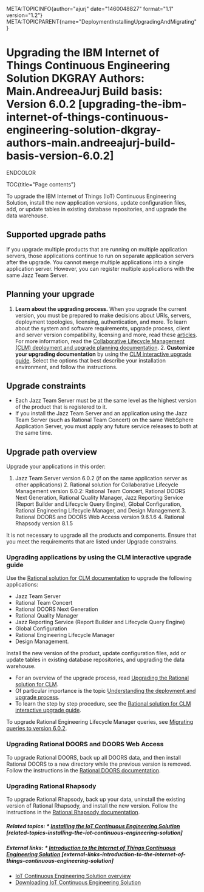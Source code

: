 META:TOPICINFO{author="ajurj" date="1460048827" format="1.1"
version="1.2"}
META:TOPICPARENT{name="DeploymentInstallingUpgradingAndMigrating"}

# Upgrading the IBM Internet of Things Continuous Engineering Solution DKGRAY Authors: Main.AndreeaJurj Build basis: Version 6.0.2 [upgrading-the-ibm-internet-of-things-continuous-engineering-solution-dkgray-authors-main.andreeajurj-build-basis-version-6.0.2]

ENDCOLOR

TOC{title="Page contents"}

To upgrade the IBM Internet of Things (IoT) Continuous Engineering
Solution, install the new application versions, update configuration
files, add, or update tables in existing database repositories, and
upgrade the data warehouse.

## Supported upgrade paths

If you upgrade multiple products that are running on multiple
application servers, those applications continue to run on separate
application servers after the upgrade. You cannot merge multiple
applications into a single application server. However, you can register
multiple applications with the same Jazz Team Server.

## Planning your upgrade

1.  **Learn about the upgrading process.** When you upgrade the current
    version, you must be prepared to make decisions about URIs, servers,
    deployment topologies, licensing, authentication, and more. To learn
    about the system and software requirements, upgrade process, client
    and server version compatibility, licensing and more, read these
    [articles](https://www.ibm.com/support/knowledgecenter/SSYMRC_6.0.2/com.ibm.jazz.install.doc/topics/c_upgrade_consideration.html).
    For more information, read the [Collaborative Lifecycle Management
    (CLM) deployment and upgrade planning
    documentation](https://www.ibm.com/support/knowledgecenter/SSYMRC_6.0.2/com.ibm.jazz.install.doc/topics/c_planning_upgrade.html). 2.
    **Customize your upgrading documentation** by using the [CLM
    interactive upgrade
    guide](http://www.ibm.com/support/knowledgecenter/SSYMRC_6.0.2/com.ibm.jazz.install.doc/topics/roadmap_clm_upgrade.html).
    Select the options that best describe your installation environment,
    and follow the instructions.

## Upgrade constraints

-   Each Jazz Team Server must be at the same level as the highest
    version of the product that is registered to it.
-   If you install the Jazz Team Server and an application using the
    Jazz Team Server (such as Rational Team Concert) on the same
    WebSphere Application Server, you must apply any future service
    releases to both at the same time.

## Upgrade path overview

Upgrade your applications in this order:

1.  Jazz Team Server version 6.0.2 (if on the same application server as
    other applications) 2. Rational solution for Collaborative Lifecycle
    Management version 6.0.2: Rational Team Concert, Rational DOORS Next
    Generation, Rational Quality Manager, Jazz Reporting Service (Report
    Builder and Lifecycle Query Engine), Global Configuration, Rational
    Engineering Lifecycle Manager, and Design Management 3. Rational
    DOORS and DOORS Web Access version 9.6.1.6 4. Rational Rhapsody
    version 8.1.5

It is not necessary to upgrade all the products and components. Ensure
that you meet the requirements that are listed under Upgrade constrains.

### Upgrading applications by using the CLM interactive upgrade guide

Use the [Rational solution for CLM
documentation](http://www.ibm.com/support/knowledgecenter/SSYMRC_6.0.2/com.ibm.help.common.jazz.calm.doc/topics/c_node_jts_upgrading.html)
to upgrade the following applications:

-   Jazz Team Server
-   Rational Team Concert
-   Rational DOORS Next Generation
-   Rational Quality Manager
-   Jazz Reporting Service (Report Builder and Lifecycle Query Engine)
-   Global Configuration
-   Rational Engineering Lifecycle Manager
-   Design Management.

Install the new version of the product, update configuration files, add
or update tables in existing database repositories, and upgrading the
data warehouse.

-   For an overview of the upgrade process, read [Upgrading the Rational
    solution for
    CLM](http://www.ibm.com/support/knowledgecenter/SSYMRC_6.0.2/com.ibm.jazz.install.doc/topics/c_upgrade_overview.html).
-   Of particular importance is the topic [Understanding the deployment
    and upgrade
    process](http://www.ibm.com/support/knowledgecenter/SSYMRC_6.0.2/com.ibm.jazz.install.doc/topics/c_understand_upgrade.html).
-   To learn the step by step procedure, see the [Rational solution for
    CLM interactive upgrade
    guide](http://www.ibm.com/support/knowledgecenter/SSYMRC_6.0.2/com.ibm.jazz.install.doc/topics/roadmap_clm_upgrade.html).

To upgrade Rational Engineering Lifecycle Manager queries, see
[Migrating queries to version
6.0.2](http://www.ibm.com/support/knowledgecenter/SSYMRC_6.0.2/com.ibm.team.jp.relm.doc/topics/t_relm_migrate_queries.html).

### Upgrading Rational DOORS and DOORS Web Access

To upgrade Rational DOORS, back up all DOORS data, and then install
Rational DOORS to a new directory while the previous version is removed.
Follow the instructions in the [Rational DOORS
documentation](http://www.ibm.com/support/knowledgecenter/SSYQBZ_9.6.1/com.ibm.doors.install.doc/topics/c_upgradingpreviousversion.html).

### Upgrading Rational Rhapsody

To upgrade Rational Rhapsody, back up your data, uninstall the existing
version of Rational Rhapsody, and install the new version. Follow the
instructions in the [Rational Rhapsody
documentation](http://www.ibm.com/support/knowledgecenter/SSB2MU_8.1.5/com.ibm.rhp.migration.doc/topics/rhp_t_iu_upgrading_rhp.html).

##### Related topics: \* [Installing the IoT Continuous Engineering Solution](IoTContinuousEngineeringSolution602) [related-topics-installing-the-iot-continuous-engineering-solution]

##### External links: \* [Introduction to the Internet of Things Continuous Engineering Solution](https://http://www.ibm.com/support/knowledgecenter/SSYMRC_6.0.2/com.ibm.help.common.jazz.calm.doc/topics/c_sse_over.html) [external-links-introduction-to-the-internet-of-things-continuous-engineering-solution]

-   [IoT Continuous Engineering Solution
    overview](https://jazz.net/products/sse/)
-   [Downloading IoT Continuous Engineering
    Solution](https://jazz.net/downloads/sse/)
